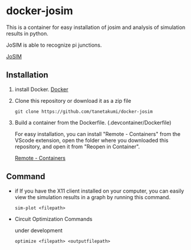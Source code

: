 # docker-josim

This is a container for easy installation of josim and analysis of simulation results in python.

JoSIM is able to recognize pi junctions.

[JoSIM](https://github.com/JoeyDelp/JoSIM)

## Installation

1.  install Docker.  [Docker](https://www.docker.com/)

2.  Clone this repository or download it as a zip file
    ```
    git clone https://github.com/tanetakumi/docker-josim
    ```

3.  Build a container from the Dockerfile. (.devcontainer/Dockerfile)
    
    For easy installation, you can install "Remote - Containers" from the VScode extension, open the folder where you downloaded this repository, and open it from "Reopen in Container".

    [Remote - Containers](https://code.visualstudio.com/docs/remote/containers)

## Command

- if If you have the X11 client installed on your computer, you can easily view the simulation results in a graph by running this command.
    ```
    sim-plot <filepath>
    ```

- Circuit Optimization Commands

    under development
    ```
    optimize <filepath> <outputfilepath>
    ```
